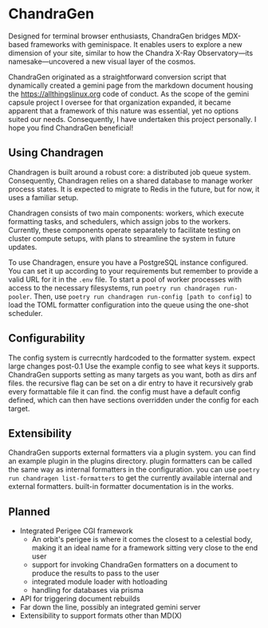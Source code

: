# ChandraGen
Designed for terminal browser enthusiasts, ChandraGen bridges MDX-based frameworks with geminispace. It enables users to explore a new dimension of your site, similar to how the Chandra X-Ray Observatory—its namesake—uncovered a new visual layer of the cosmos.

ChandraGen originated as a straightforward conversion script that dynamically created a gemini page from the markdown document housing the https://allthingslinux.org code of conduct. As the scope of the gemini capsule project I oversee for that organization expanded, it became apparent that a framework of this nature was essential, yet no options suited our needs. Consequently, I have undertaken this project personally. I hope you find ChandraGen beneficial!

## Using Chandragen

Chandragen is built around a robust core: a distributed job queue system. Consequently, Chandragen relies on a shared database to manage worker process states. It is expected to migrate to Redis in the future, but for now, it uses a familiar setup. 

Chandragen consists of two main components: workers, which execute formatting tasks, and schedulers, which assign jobs to the workers. Currently, these components operate separately to facilitate testing on cluster compute setups, with plans to streamline the system in future updates.

To use Chandragen, ensure you have a PostgreSQL instance configured. You can set it up according to your requirements but remember to provide a valid URL for it in the `.env` file. To start a pool of worker processes with access to the necessary filesystems, run `poetry run chandragen run-pooler`. Then, use `poetry run chandragen run-config [path to config]` to load the TOML formatter configuration into the queue using the one-shot scheduler.

## Configurability
The config system is currecntly hardcoded to the formatter system. expect large changes post-0.1
Use the example config to see what keys it supports. ChandraGen supports setting as many targets as you want, both as dirs anf files. the recursive flag can be set on a dir entry to have it recursively grab every formattable file it can find. the config must have a default config defined, which can then have sections overridden under the config for each target.

## Extensibility
ChandraGen supports external formatters via a plugin system. you can find an example plugin in the plugins directory. plugin formatters can be called the same way as internal formatters in the configuration. you can use `poetry run chandragen list-formatters` to get the currently available internal and external formatters. built-in formatter documentation is in the works.

## Planned
- Integrated Perigee CGI framework
  - An orbit's perigee is where it comes the closest to a celestial body, making it an ideal name for a framework sitting very close to the end user
  - support for invoking ChandraGen formatters on a document to produce the results to pass to the user
  - integrated module loader with hotloading
  - handling for databases via prisma
- API for triggering document rebuilds
- Far down the line, possibly an integrated gemini server
- Extensibility to support formats other than MD(X)
